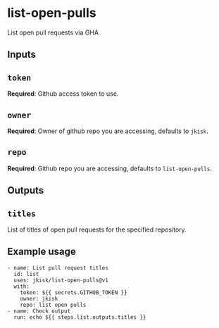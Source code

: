 # list-open-pulls
List open pull requests via GHA

## Inputs

## `token`

**Required**: Github access token to use.

## `owner`

**Required**: Owner of github repo you are accessing, defaults to `jkisk`.

## `repo`

**Required**: Github repo you are accessing, defaults to `list-open-pulls`.

## Outputs

## `titles`

List of titles of open pull requests for the specified repository.

## Example usage
```
- name: List pull request titles
  id: list
  uses: jkisk/list-open-pulls@v1
  with:
    token: ${{ secrets.GITHUB_TOKEN }}
    owner: jkisk
    repo: list open pulls
- name: Check output
  run: echo ${{ steps.list.outputs.titles }} 
